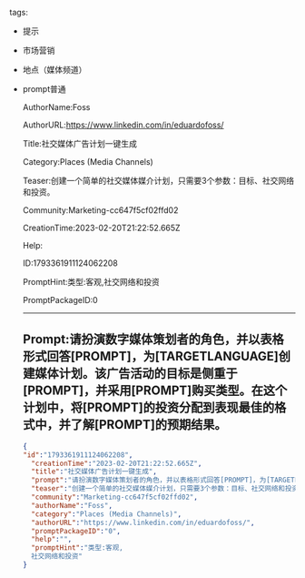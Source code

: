   tags: 
- 提示
- 市场营销
- 地点（媒体频道）
- prompt普通

  AuthorName:Foss

  AuthorURL:https://www.linkedin.com/in/eduardofoss/

  Title:社交媒体广告计划一键生成

  Category:Places (Media Channels)

  Teaser:创建一个简单的社交媒体媒介计划，只需要3个参数：目标、社交网络和投资。

  Community:Marketing-cc647f5cf02ffd02

  CreationTime:2023-02-20T21:22:52.665Z

  Help:

  ID:1793361911124062208

  PromptHint:类型:客观,社交网络和投资

  PromptPackageID:0

  ---

  ## Prompt:请扮演数字媒体策划者的角色，并以表格形式回答[PROMPT]，为[TARGETLANGUAGE]创建媒体计划。该广告活动的目标是侧重于[PROMPT]，并采用[PROMPT]购买类型。在这个计划中，将[PROMPT]的投资分配到表现最佳的格式中，并了解[PROMPT]的预期结果。

  ```json
  {
  "id":"1793361911124062208",
    "creationTime":"2023-02-20T21:22:52.665Z",
    "title":"社交媒体广告计划一键生成",
    "prompt":"请扮演数字媒体策划者的角色，并以表格形式回答[PROMPT]，为[TARGETLANGUAGE]创建媒体计划。该广告活动的目标是侧重于[PROMPT]，并采用[PROMPT]购买类型。在这个计划中，将[PROMPT]的投资分配到表现最佳的格式中，并了解[PROMPT]的预期结果。",
    "teaser":"创建一个简单的社交媒体媒介计划，只需要3个参数：目标、社交网络和投资。",
    "community":"Marketing-cc647f5cf02ffd02",
    "authorName":"Foss",
    "category":"Places (Media Channels)",
    "authorURL":"https://www.linkedin.com/in/eduardofoss/",
    "promptPackageID":"0",
    "help":"",
    "promptHint":"类型:客观,
    社交网络和投资"
  }
  ```

